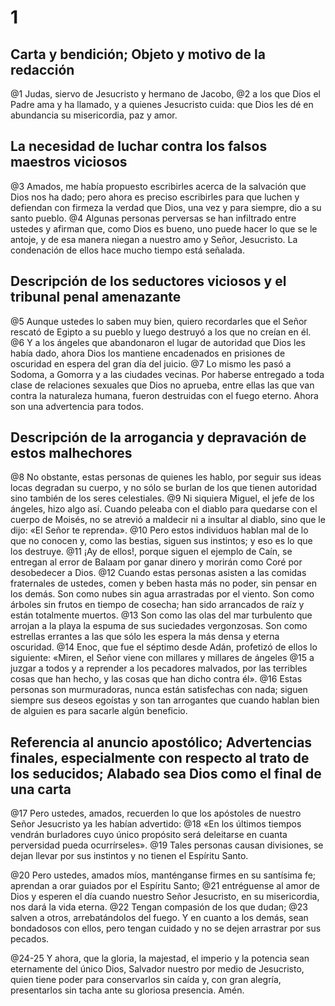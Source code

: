 # 1 
## Carta y bendición; Objeto y motivo de la redacción
@1 Judas, siervo de Jesucristo y hermano de Jacobo, 
@2 a los que Dios el Padre ama y ha llamado, y a quienes Jesucristo cuida: que Dios les dé en abundancia su misericordia, paz y amor.

## La necesidad de luchar contra los falsos maestros viciosos
@3 Amados, me había propuesto escribirles acerca de la salvación que Dios nos ha dado; pero ahora es preciso escribirles para que luchen y defiendan con firmeza la verdad que Dios, una vez y para siempre, dio a su santo pueblo. @4 Algunas personas perversas se han infiltrado entre ustedes y afirman que, como Dios es bueno, uno puede hacer lo que se le antoje, y de esa manera niegan a nuestro amo y Señor, Jesucristo. La condenación de ellos hace mucho tiempo está señalada.

## Descripción de los seductores viciosos y el tribunal penal amenazante
@5 Aunque ustedes lo saben muy bien, quiero recordarles que el Señor rescató de Egipto a su pueblo y luego destruyó a los que no creían en él. 
@6 Y a los ángeles que abandonaron el lugar de autoridad que Dios les había dado, ahora Dios los mantiene encadenados en prisiones de oscuridad en espera del gran día del juicio. @7 Lo mismo les pasó a Sodoma, a Gomorra y a las ciudades vecinas. Por haberse entregado a toda clase de relaciones sexuales que Dios no aprueba, entre ellas las que van contra la naturaleza humana, fueron destruidas con el fuego eterno. Ahora son una advertencia para todos.

## Descripción de la arrogancia y depravación de estos malhechores
@8 No obstante, estas personas de quienes les hablo, por seguir sus ideas locas degradan su cuerpo, y no sólo se burlan de los que tienen autoridad sino también de los seres celestiales. 
@9 Ni siquiera Miguel, el jefe de los ángeles, hizo algo así. Cuando peleaba con el diablo para quedarse con el cuerpo de Moisés, no se atrevió a maldecir ni a insultar al diablo, sino que le dijo: «El Señor te reprenda». @10 Pero estos individuos hablan mal de lo que no conocen y, como las bestias, siguen sus instintos; y eso es lo que los destruye. @11 ¡Ay de ellos!, porque siguen el ejemplo de Caín, se entregan al error de Balaam por ganar dinero y morirán como Coré por desobedecer a Dios. @12 Cuando estas personas asisten a las comidas fraternales de ustedes, comen y beben hasta más no poder, sin pensar en los demás. Son como nubes sin agua arrastradas por el viento. Son como árboles sin frutos en tiempo de cosecha; han sido arrancados de raíz y están totalmente muertos. @13 Son como las olas del mar turbulento que arrojan a la playa la espuma de sus suciedades vergonzosas. Son como estrellas errantes a las que sólo les espera la más densa y eterna oscuridad. @14 Enoc, que fue el séptimo desde Adán, profetizó de ellos lo siguiente: «Miren, el Señor viene con millares y millares de ángeles 
@15 a juzgar a todos y a reprender a los pecadores malvados, por las terribles cosas que han hecho, y las cosas que han dicho contra él». @16 Estas personas son murmuradoras, nunca están satisfechas con nada; siguen siempre sus deseos egoístas y son tan arrogantes que cuando hablan bien de alguien es para sacarle algún beneficio.

## Referencia al anuncio apostólico; Advertencias finales, especialmente con respecto al trato de los seducidos; Alabado sea Dios como el final de una carta
@17 Pero ustedes, amados, recuerden lo que los apóstoles de nuestro Señor Jesucristo ya les habían advertido: 
@18 «En los últimos tiempos vendrán burladores cuyo único propósito será deleitarse en cuanta perversidad pueda ocurrírseles». @19 Tales personas causan divisiones, se dejan llevar por sus instintos y no tienen el Espíritu Santo.

@20 Pero ustedes, amados míos, manténganse firmes en su santísima fe; aprendan a orar guiados por el Espíritu Santo; 
@21 entréguense al amor de Dios y esperen el día cuando nuestro Señor Jesucristo, en su misericordia, nos dará la vida eterna. @22 Tengan compasión de los que dudan; 
@23 salven a otros, arrebatándolos del fuego. Y en cuanto a los demás, sean bondadosos con ellos, pero tengan cuidado y no se dejen arrastrar por sus pecados.

@24-25 Y ahora, que la gloria, la majestad, el imperio y la potencia sean eternamente del único Dios, Salvador nuestro por medio de Jesucristo, quien tiene poder para conservarlos sin caída y, con gran alegría, presentarlos sin tacha ante su gloriosa presencia. Amén.